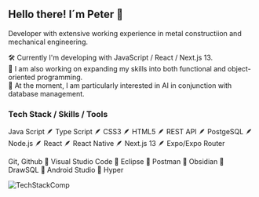 ## Hello there! I´m Peter 👋

Developer with extensive working experience in metal constructiion and mechanical engineering.

🛠 Currently I'm developing with JavaScript / React / Next.js 13.  
🔭 I am also working on expanding my skills into both functional and object-oriented programming.  
🤩 At the moment, I am particularly interested in AI in conjunction with database management.  

### Tech Stack / Skills / Tools

Java Script 🪶 Type Script  🪶 CSS3  🪶 HTML5  🪶 REST API  🪶 PostgeSQL  🪶 Node.js  🪶 React  🪶 React Native  🪶 Next.js 13  🪶 Expo/Expo Router

Git, Github 🔨 Visual Studio Code 🔨 Eclipse  🔨 Postman 🔨 Obsidian 🔨 DrawSQL 🔨 Android Studio 🔨 Hyper

![TechStackComp](https://user-images.githubusercontent.com/119940832/233340277-ccdd0a8b-2c53-441d-89a1-0735ce6021c7.png)
